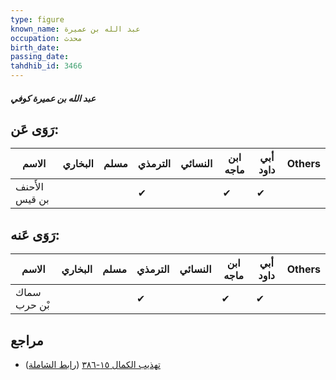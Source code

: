 ```yaml
---
type: figure
known_name: عبد الله بن عميرة
occupation: محدث
birth_date:
passing_date:
tahdhib_id: 3466
---
```

##### عبد الله بن عميرة كوفي

## رَوَى عَن:
| الاسم          | البخاري | مسلم | الترمذي | النسائي | ابن ماجه | أبي داود | Others |
| -------------- | ------- | ---- | ------- | ------- | -------- | -------- | ------ |
| الأَحنف بن قيس |         |      | ✔       |         | ✔        | ✔        |        |
## رَوَى عَنه:
| الاسم        | البخاري | مسلم | الترمذي | النسائي | ابن ماجه | أبي داود | Others |
| ------------ | ------- | ---- | ------- | ------- | -------- | -------- | ------ |
| سماك بْن حرب |         |      | ✔       |         | ✔        | ✔        |        |
## مراجع
- [تهذيب الكمال ١٥-٣٨٦](obsidian://open?vault=Tahdhib-al-Kamal&file=Figures/٣٤٦٦-عبد%20الله%20بن%20عميرة%20كوفي) ([رابط الشاملة](https://shamela.ws/book/3722/7870))